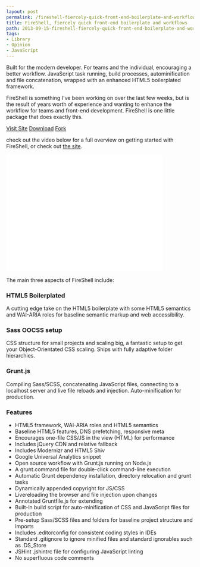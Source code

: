 ```yaml
---
layout: post
permalink: /fireshell-fiercely-quick-front-end-boilerplate-and-workflows/
title: FireShell, fiercely quick front-end boilerplate and workflows
path: 2013-09-15-fireshell-fiercely-quick-front-end-boilerplate-and-workflows.md
tags:
- Library
- Opinion
- JavaScript
---
```


Built for the modern developer. For teams and the individual, encouraging a better workflow. JavaScript task running, build processes, autominification and file concatenation, wrapped with an enhanced HTML5 boilerplated framework.

FireShell is something I've been working on over the last few weeks, but is the result of years worth of experience and wanting to enhance the workflow for teams and front-end development. FireShell is one little package that does exactly this.

<div class="download-box">
  <a href="//getfireshell.com" onclick="_gaq.push(['_trackEvent', 'Click', 'View FireShell', 'FireShell']);">Visit Site</a>
  <a href="//github.com/toddmotto/fireshell/archive/master.zip" onclick="_gaq.push(['_trackEvent', 'Click', 'Download FireShell', 'Download FireShell']);">Download</a>
  <a href="//github.com/toddmotto/fireshell" onclick="_gaq.push(['_trackEvent', 'Click', 'Fork FireShell', 'FireShell Fork']);">Fork</a>
</div>

check out the video below for a full overview on getting started with FireShell, or check out <a href="//getfireshell.com" onclick="_gaq.push(['_trackEvent', 'Click', 'View FireShell', 'FireShell']);">the site</a>.

<div class="screencast">
  <iframe width="420" height="315" src="//www.youtube.com/embed/A_8w_z-Bi1o?rel=0" frameborder="0" allowfullscreen></iframe>
</div>

The main three aspects of FireShell include:

### HTML5 Boilerplated
A cutting edge take on the HTML5 boilerplate with some HTML5 semantics and WAI-ARIA roles for baseline semantic markup and web accessibility.

### Sass OOCSS setup
CSS structure for small projects and scaling big, a fantastic setup to get your Object-Orientated CSS scaling. Ships with fully adaptive folder hierarchies.

### Grunt.js
Compiling Sass/SCSS, concatenating JavaScript files, connecting to a localhost server and live file reloads and injection. Auto-minification for production.

### Features
* HTML5 framework, WAI-ARIA roles and HTML5 semantics
* Baseline HTML5 features, DNS prefetching, responsive meta
* Encourages one-file CSS/JS in the view (HTML) for performance
* Includes jQuery CDN and relative fallback
* Includes Modernizr and HTML5 Shiv
* Google Universal Analytics snippet
* Open source workflow with Grunt.js running on Node.js
* A grunt.command file for double-click command-line execution
* Automatic Grunt dependency installation, directory relocation and grunt tasks
* Dynamically appended copyright for JS/CSS
* Livereloading the browser and file injection upon changes
* Annotated Gruntfile.js for extending
* Built-in build script for auto-minification of CSS and JavaScript files for production
* Pre-setup Sass/SCSS files and folders for baseline project structure and imports
* Includes .editorconfig for consistent coding styles in IDEs
* Standard .gitignore to ignore minified files and standard ignorables such as .DS_Store
* JSHint .jshintrc file for configuring JavaScript linting
* No superfluous code comments
